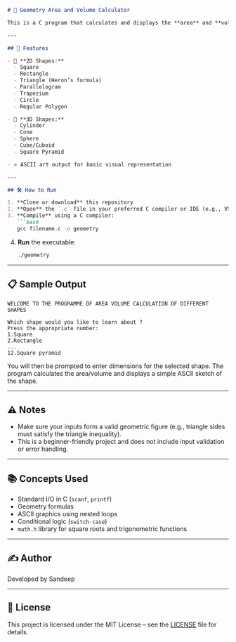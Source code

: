 

```markdown
# 📐 Geometry Area and Volume Calculator

This is a C program that calculates and displays the **area** and **volume** of various 2D and 3D geometric shapes. It also prints ASCII representations for most shapes.

---

## 🧮 Features

- 📏 **2D Shapes:**
  - Square
  - Rectangle
  - Triangle (Heron’s formula)
  - Parallelogram
  - Trapezium
  - Circle
  - Regular Polygon

- 🧊 **3D Shapes:**
  - Cylinder
  - Cone
  - Sphere
  - Cube/Cuboid
  - Square Pyramid

- ⭐ ASCII art output for basic visual representation

---

## 🛠️ How to Run

1. **Clone or download** this repository
2. **Open** the `.c` file in your preferred C compiler or IDE (e.g., VS Code)
3. **Compile** using a C compiler:
   ```bash
   gcc filename.c -o geometry
   ```
4. **Run** the executable:
   ```bash
   ./geometry
   ```

---

## 📋 Sample Output

```
WELCOME TO THE PROGRAMME OF AREA VOLUME CALCULATION OF DIFFERENT SHAPES

Which shape would you like to learn about ?
Press the appropriate number:
1.Square
2.Rectangle
...
12.Square pyramid
```

You will then be prompted to enter dimensions for the selected shape. The program calculates the area/volume and displays a simple ASCII sketch of the shape.

---

## ⚠️ Notes

- Make sure your inputs form a valid geometric figure (e.g., triangle sides must satisfy the triangle inequality).
- This is a beginner-friendly project and does not include input validation or error handling.

---

## 📚 Concepts Used

- Standard I/O in C (`scanf`, `printf`)
- Geometry formulas
- ASCII graphics using nested loops
- Conditional logic (`switch-case`)
- `math.h` library for square roots and trigonometric functions

---

## ✍️ Author

Developed by Sandeep

---

## 📄 License

This project is licensed under the MIT License – see the [LICENSE](LICENSE) file for details.
```
